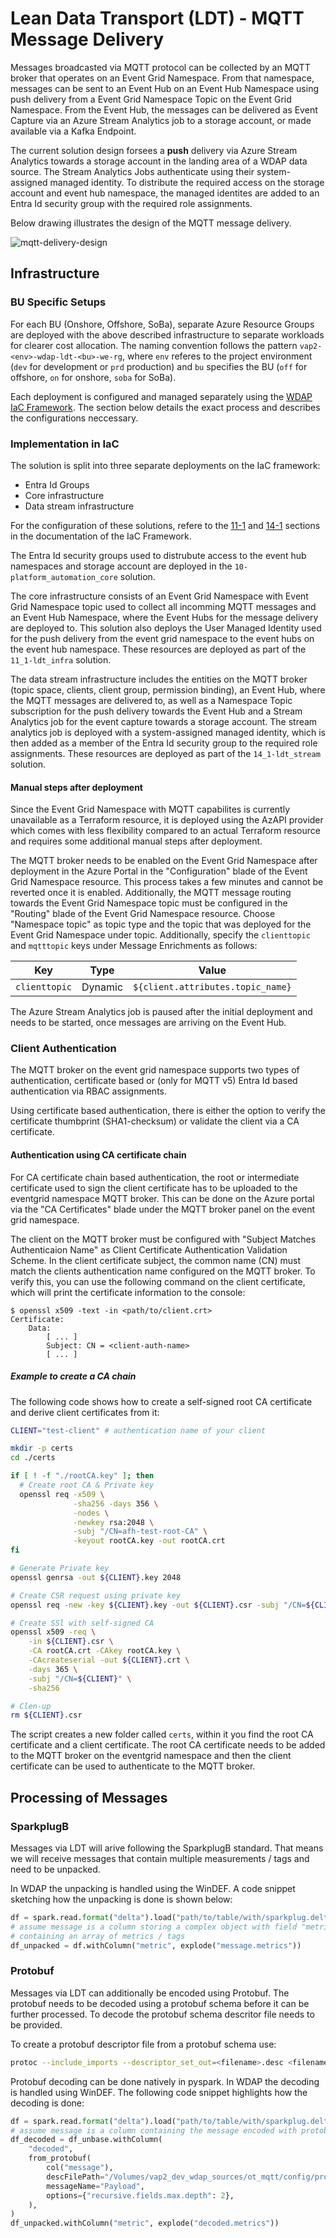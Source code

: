 # Lean Data Transport (LDT) - MQTT Message Delivery

Messages broadcasted via MQTT protocol can be collected by an MQTT broker that
operates on an Event Grid Namespace. From that namespace, messages can be sent
to an Event Hub on an Event Hub Namespace using push delivery from a Event Grid
Namespace Topic on the Event Grid Namespace. From the Event Hub, the messages
can be delivered as Event Capture via an Azure Stream Analytics job to a storage
account, or made available via a Kafka Endpoint.

The current solution design forsees a **push** delivery via Azure Stream Analytics
towards a storage account in the landing area of a WDAP data source. The Stream
Analytics Jobs authenticate using their system-assigned managed identity. To
distribute the required access on the storage account and event hub namespace,
the managed identites are added to an Entra Id security group with the required
role assignments.

Below drawing illustrates the design of the MQTT message delivery.

![mqtt-delivery-design](.img/event-grid/mqtt-streaming.drawio.png)

## Infrastructure

### BU Specific Setups

For each BU (Onshore, Offshore, SoBa), separate Azure Resource Groups are
deployed with the above described infrastructure to separate workloads for
clearer cost allocation. The naming convention follows the pattern
`vap2-<env>-wdap-ldt-<bu>-we-rg`, where `env` referes to the project environment
(`dev` for development or `prd` production) and `bu` specifies the BU (`off` for
offshore, `on` for onshore, `soba` for SoBa).

Each deployment is configured and managed separately using the [WDAP IaC
Framework](IaC-Framework.md). The section below details the exact process and
describes the configurations neccessary.

### Implementation in IaC

The solution is split into three separate deployments on the IaC framework:

- Entra Id Groups
- Core infrastructure
- Data stream infrastructure

For the configuration of these solutions, refere to the
[11-1](IaC-Framework/Solutions/11-1-LDT-Infra.md#configuration) and
[14-1](IaC-Framework/Solutions/14-1-ldt-Stream.md#configuration) sections in the
documentation of the IaC Framework.

The Entra Id security groups used to distrubute access to the event hub
namespaces and storage account are deployed in the `10-platform_automation_core`
solution.

The core infrastructure consists of an Event Grid Namespace with Event Grid
Namespace topic used to collect all incomming MQTT messages and an Event Hub
Namespace, where the Event Hubs for the message delivery are deployed to. This
solution also deploys the User Managed Identity used for the push delivery from
the event grid namespace to the event hubs on the event hub namespace. These
resources are deployed as part of the `11_1-ldt_infra` solution.

The data stream infrastructure includes the entities on the MQTT broker (topic
space, clients, client group, permission binding), an Event Hub, where the MQTT
messages are delivered to, as well as a Namespace Topic subscription for the
push delivery towards the Event Hub and a Stream Analytics job for the event
capture towards a storage account. The stream analytics job is deployed with a
system-assigned managed identity, which is then added as a member of the Entra
Id security group to the required role assignments. These resources are deployed
as part of the `14_1-ldt_stream` solution.

#### Manual steps after deployment

Since the Event Grid Namespace with MQTT capabilites is currently unavailable as
a Terraform resource, it is deployed using the AzAPI provider which comes with
less flexibility compared to an actual Terraform resource and requires some
additional manual steps after deployment.

The MQTT broker needs to be enabled on the Event Grid Namespace after deployment
in the Azure Portal in the "Configuration" blade of the Event Grid Namespace
resource. This process takes a few minutes and cannot be reverted once it is
enabled. Additionally, the MQTT message routing towards the Event Grid Namespace
topic must be configured in the "Routing" blade of the Event Grid Namespace
resource. Choose "Namespace topic" as topic type and the topic that was deployed
for the Event Grid Namespace under topic. Additionally, specify the
`clienttopic` and `mqtttopic` keys under Message Enrichments as follows:

| Key | Type | Value |
| --- | --- | --- |
|`clienttopic` | Dynamic | `${client.attributes.topic_name}` |

The Azure Stream Analytics job is paused after the initial deployment and needs
to be started, once messages are arriving on the Event Hub.

### Client Authentication

The MQTT broker on the event grid namespace supports two types of
authentication, certificate based or (only for MQTT v5) Entra Id based
authentication via RBAC assignments.

Using certificate based authentication, there is either the option to verify the
certificate thumbprint (SHA1-checksum) or validate the client via a CA
certificate.

#### Authentication using CA certificate chain

For CA certificate chain based authentication, the root or intermediate
certificate used to sign the client certificate has to be uploaded to the
eventgrid namespace MQTT broker. This can be done on the Azure portal via the
"CA Certificates" blade under the MQTT broker panel on the event grid namespace.

The client on the MQTT broker must be configured with "Subject Matches
Authenticaion Name" as Client Certificate Authentication Validation Scheme. In
the client certificate subject, the common name (CN) must match the clients
authentication name configured on the MQTT broker. To verify this, you can use
the following command on the client certificate, which will print the
certificate information to the console:

```console
$ openssl x509 -text -in <path/to/client.crt>
Certificate:
    Data:
        [ ... ]
        Subject: CN = <client-auth-name>
        [ ... ]
```

##### Example to create a CA chain

The following code shows how to create a self-signed root CA certificate and
derive client certificates from it:

```bash
CLIENT="test-client" # authentication name of your client

mkdir -p certs
cd ./certs

if [ ! -f "./rootCA.key" ]; then
  # Create root CA & Private key
  openssl req -x509 \
              -sha256 -days 356 \
              -nodes \
              -newkey rsa:2048 \
              -subj "/CN=afh-test-root-CA" \
              -keyout rootCA.key -out rootCA.crt
fi

# Generate Private key
openssl genrsa -out ${CLIENT}.key 2048

# Create CSR request using private key
openssl req -new -key ${CLIENT}.key -out ${CLIENT}.csr -subj "/CN=${CLIENT}" \

# Create SSl with self-signed CA
openssl x509 -req \
    -in ${CLIENT}.csr \
    -CA rootCA.crt -CAkey rootCA.key \
    -CAcreateserial -out ${CLIENT}.crt \
    -days 365 \
    -subj "/CN=${CLIENT}" \
    -sha256

# Clen-up
rm ${CLIENT}.csr
```

The script creates a new folder called `certs`, within it you find the root CA
certificate and a client certificate. The root CA certificate needs to be added
to the MQTT broker on the eventgrid namespace and then the client certificate
can be used to authenticate to the MQTT broker.

## Processing of Messages

### SparkplugB

Messages via LDT will arive following the SparkplugB standard. That means we
will receive messages that contain multiple measurements / tags and need to be
unpacked.

In WDAP the unpacking is handled using the WinDEF. A code snippet
sketching how the unpacking is done is shown below:

```python
df = spark.read.format("delta").load("path/to/table/with/sparkplug.delta")
# assume message is a column storing a complex object with field "metrics"
# containing an array of metrics / tags
df_unpacked = df.withColumn("metric", explode("message.metrics"))
```

### Protobuf

Messages via LDT can additionally be encoded using Protobuf. The protobuf needs
to be decoded using a protobuf schema before it can be further processed. To
decode the protobuf schema descritor file needs to be provided.

To create a protobuf descriptor file from a protobuf schema use:

```sh
protoc --include_imports --descriptor_set_out=<filename>.desc <filename>.prot
```

Protobuf decoding can be done natively in pyspark. In WDAP the decoding is
handled using WinDEF. The following code snippet highlights how the decoding is
done:

```python
df = spark.read.format("delta").load("path/to/table/with/sparkplug.delta")
# assume message is a column containing the message encoded with protobuf.
df_decoded = df_unbase.withColumn(
    "decoded",
    from_protobuf(
        col("message"),
        descFilePath="/Volumes/vap2_dev_wdap_sources/ot_mqtt/config/protobuf_descriptors/sparkplug_b.desc",
        messageName="Payload",
        options={"recursive.fields.max.depth": 2},
    ),
)
df_unpacked.withColumn("metric", explode("decoded.metrics"))
```

